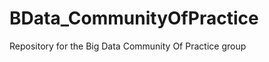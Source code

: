 BData_CommunityOfPractice
=========================

Repository for the Big Data Community Of Practice group

